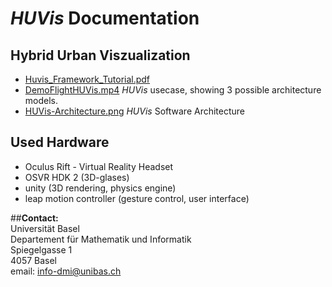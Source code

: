 # *HUVis* Documentation
## **H**ybrid **U**rban **V**iszualization

- [Huvis_Framework_Tutorial.pdf](Huvis_Framework_Tutorial.pdf)
- [DemoFlightHUVis.mp4](DemoFlightHUVis.mp4) *HUVis* usecase, showing 3 possible architecture models.
- [HUVis-Architecture.png](HUVis-Architecture.png) *HUVis* Software Architecture	
	




## Used Hardware

- Oculus Rift - Virtual Reality Headset
- OSVR HDK 2 (3D-glases)
- unity (3D rendering, physics engine)
- leap motion controller (gesture control, user interface)

##**Contact:**<br/>
Universität Basel<br/>
Departement für Mathematik und Informatik<br/>
Spiegelgasse 1<br/>
4057 Basel<br/>
email: info-dmi@unibas.ch<br/>
